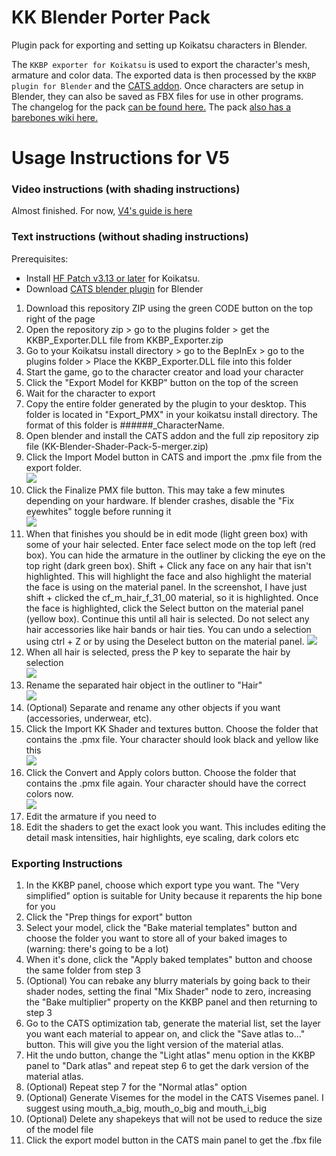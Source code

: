 # KK Blender Porter Pack
Plugin pack for exporting and setting up Koikatsu characters in Blender.  

The ```KKBP exporter for Koikatsu``` is used to export the character's mesh, armature and color data. The exported data is then processed by the ```KKBP plugin for Blender``` and the [CATS addon](https://github.com/GiveMeAllYourCats/cats-blender-plugin). Once characters are setup in Blender, they can also be saved as FBX files for use in other programs.   
The changelog for the pack [can be found here.](https://github.com/FlailingFog/KK-Blender-Shader-Pack/blob/master/Changelog.md)
The pack [also has a barebones wiki here.](https://github.com/FlailingFog/KK-Blender-Shader-Pack/wiki)

# Usage Instructions for V5
### Video instructions (with shading instructions)
Almost finished. For now, [V4's guide is here](https://www.youtube.com/watch?v=xe5A8bOh2Mk&list=PLhiuav2SCuvd5eAOb3Ct1eovFAlgv-iwe)


### Text instructions (without shading instructions)

Prerequisites:
* Install [HF Patch v3.13 or later](https://github.com/ManlyMarco/KK-HF_Patch) for Koikatsu.
* Download [CATS blender plugin](https://github.com/GiveMeAllYourCats/cats-blender-plugin) for Blender

1. Download this repository ZIP using the green CODE button on the top right of the page
2. Open the repository zip > go to the plugins folder > get the KKBP_Exporter.DLL file from KKBP_Exporter.zip
3. Go to your Koikatsu install directory > go to the BepInEx > go to the plugins folder > Place the KKBP_Exporter.DLL file into this folder
4. Start the game, go to the character creator and load your character
5. Click the "Export Model for KKBP" button on the top of the screen
6. Wait for the character to export
7. Copy the entire folder generated by the plugin to your desktop. This folder is located in "Export_PMX" in your koikatsu install directory. The format of this folder is ######_CharacterName. 
8. Open blender and install the CATS addon and the full zip repository zip file (KK-Blender-Shader-Pack-5-merger.zip)
9. Click the Import Model button in CATS and import the .pmx file from the export folder.  
![ ](https://github.com/FlailingFog/KK-Blender-Shader-Pack/blob/assets/readme/catsimport.png)
9. Click the Finalize PMX file button. This may take a few minutes depending on your hardware. If blender crashes, disable the "Fix eyewhites" toggle before running it  
![ ](https://github.com/FlailingFog/KK-Blender-Shader-Pack/blob/assets/readme/kkpanel1.png)
10. When that finishes you should be in edit mode (light green box) with some of your hair selected. Enter face select mode on the top left (red box). You can hide the armature in the outliner by clicking the eye on the top right (dark green box). Shift + Click any face on any hair that isn't highlighted. This will highlight the face and also highlight the material the face is using on the material panel. In the screenshot, I have just shift + clicked the cf_m_hair_f_31_00 material, so it is highlighted. Once the face is highlighted, click the Select button on the material panel (yellow box). Continue this until all hair is selected. Do not select any hair accessories like hair bands or hair ties. You can undo a selection using ctrl + Z or by using the Deselect button on the material panel. ![ ](https://github.com/FlailingFog/KK-Blender-Shader-Pack/blob/assets/readme/hairselection.png)
11. When all hair is selected, press the P key to separate the hair by selection  
![ ](https://github.com/FlailingFog/KK-Blender-Shader-Pack/blob/assets/readme/hairseparate.png)
12. Rename the separated hair object in the outliner to "Hair"  
![ ](https://github.com/FlailingFog/KK-Blender-Shader-Pack/blob/assets/readme/rename.png)
13. (Optional) Separate and rename any other objects if you want (accessories, underwear, etc). 
14. Click the Import KK Shader and textures button. Choose the folder that contains the .pmx file. Your character should look black and yellow like this  
![ ](https://github.com/FlailingFog/KK-Blender-Shader-Pack/blob/assets/readme/importtemplates.png)
16. Click the Convert and Apply colors button. Choose the folder that contains the .pmx file again. Your character should have the correct colors now.  
![ ](https://github.com/FlailingFog/KK-Blender-Shader-Pack/blob/assets/readme/importcolors.png)
18. Edit the armature if you need to
19. Edit the shaders to get the exact look you want. This includes editing the detail mask intensities, hair highlights, eye scaling, dark colors etc

### Exporting Instructions
1. In the KKBP panel, choose which export type you want. The "Very simplified" option is suitable for Unity because it reparents the hip bone for you
2. Click the "Prep things for export" button
3. Select your model, click the "Bake material templates" button and choose the folder you want to store all of your baked images to (warning: there's going to be a lot)
4. When it's done, click the "Apply baked templates" button and choose the same folder from step 3
5. (Optional) You can rebake any blurry materials by going back to their shader nodes, setting the final "Mix Shader" node to zero, increasing the "Bake multiplier" property on the KKBP panel and then returning to step 3
6. Go to the CATS optimization tab, generate the material list, set the layer you want each material to appear on, and click the "Save atlas to..." button. This will give you the light version of the material atlas.
7. Hit the undo button, change the "Light atlas" menu option in the KKBP panel to "Dark atlas" and repeat step 6 to get the dark version of the material atlas.
8. (Optional) Repeat step 7 for the "Normal atlas" option
9. (Optional) Generate Visemes for the model in the CATS Visemes panel. I suggest using mouth_a_big, mouth_o_big and mouth_i_big
10. (Optional) Delete any shapekeys that will not be used to reduce the size of the model file 
11. Click the export model button in the CATS main panel to get the .fbx file

